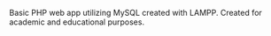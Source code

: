 Basic PHP web app utilizing MySQL created with LAMPP. Created for academic and educational purposes.
